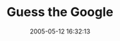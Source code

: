 ---
date: 2005-05-12 16:32:13
link:
  source: delicious
  source_url: https://del.icio.us/roytang
  text: Guess the Google
  url: http://grant.robinson.name/projects/guess-the-google/
slug: guess-the-google
source: delicious
tags:
- cool
- games
- broken-link
title: Guess the Google
---